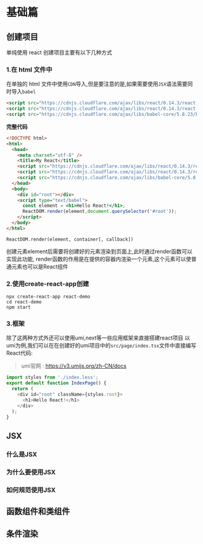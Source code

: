 # 基础篇

## 创建项目

单纯使用 react 创建项目主要有以下几种方式

### 1.在 html 文件中

在单独的 html 文件中使用`CDN`导入,但是要注意的是,如果需要使用`JSX`语法需要同时导入`babel`

```html
<script src="https://cdnjs.cloudflare.com/ajax/libs/react/0.14.3/react.js"></script>
<script src="https://cdnjs.cloudflare.com/ajax/libs/react/0.14.3/react-dom.js"></script>
<script src="https://cdnjs.cloudflare.com/ajax/libs/babel-core/5.8.23/browser.min.js"></script>
```
**完整代码**
```html
<!DOCTYPE html>
<html>
  <head>
    <meta charset="utf-8" />
    <title>My React</title>
    <script src="https://cdnjs.cloudflare.com/ajax/libs/react/0.14.3/react.js"></script>
    <script src="https://cdnjs.cloudflare.com/ajax/libs/react/0.14.3/react-dom.js"></script>
    <script src="https://cdnjs.cloudflare.com/ajax/libs/babel-core/5.8.23/browser.min.js"></script>
  </head>
  <body>
    <div id="root"></div>
    <script type="text/babel">
      const element = <h1>Hello React!</h1>;
      ReactDOM.render(element,document.querySelector('#root'));
    </script>
  </body>
</html>
```
`ReactDOM.render(element, container[, callback])`

创建元素element后需要将创建好的元素渲染到页面上,此时通过render函数可以实现此功能,
render函数的作用是在提供的容器内渲染一个元素,这个元素可以使普通元素也可以是React组件
### 2.使用create-react-app创建
```shell
npx create-react-app react-demo
cd react-demo
npm start
```
### 3.框架
除了这两种方式外还可以使用umi,next等一些应用框架来直接搭建react项目
以umi为例,我们可以在在创建好的umi项目中的`src/page/index.tsx`文件中直接编写React代码:
> umi官网 : https://v3.umijs.org/zh-CN/docs
~~~ts
import styles from './index.less';
export default function IndexPage() {
  return (
    <div id="root" className={styles.root}>
      <h1>Hello React!</h1>
    </div>
  );
}
~~~

## JSX
### 什么是JSX

### 为什么要使用JSX

### 如何规范使用JSX
## 函数组件和类组件

## 条件渲染